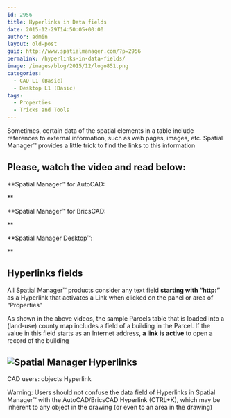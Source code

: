 ```yaml
---
id: 2956
title: Hyperlinks in Data fields
date: 2015-12-29T14:50:05+00:00
author: admin
layout: old-post
guid: http://www.spatialmanager.com/?p=2956
permalink: /hyperlinks-in-data-fields/
image: /images/blog/2015/12/logo851.png
categories:
  - CAD L1 (Basic)
  - Desktop L1 (Basic)
tags:
  - Properties
  - Tricks and Tools
---
```

Sometimes, certain data of the spatial elements in a table include references to external information, such as web pages, images, etc. Spatial Manager™ provides a little trick to find the links to this information<!--more-->

## Please, watch the video and read below:

**Spatial Manager™ for AutoCAD:
  
** 
  


**Spatial Manager™ for BricsCAD:
  
** 
  


**Spatial Manager Desktop™:
  
** 
  


## Hyperlinks fields

All Spatial Manager™ products consider any text field **starting with &#8220;http:&#8221;** as a Hyperlink that activates a Link when clicked on the panel or area of &#8220;Properties&#8221;

As shown in the above videos, the sample Parcels table that is loaded into a (land-use) county map includes a field of a building in the Parcel. If the value in this field starts as an Internet address, **a link is active** to open a record of the building

## <img src="/images/blog/2015/12/Spatial-Manager-Hyperlinks-Boston-sample1-1024x577.png" alt="Spatial Manager Hyperlinks" width="625" height="352" srcset="/images/blog/2015/12/Spatial-Manager-Hyperlinks-Boston-sample1-1024x577.png 1024w, /images/blog/2015/12/Spatial-Manager-Hyperlinks-Boston-sample1-300x169.png 300w, /images/blog/2015/12/Spatial-Manager-Hyperlinks-Boston-sample1-624x351.png 624w, /images/blog/2015/12/Spatial-Manager-Hyperlinks-Boston-sample1.png 1266w" sizes="(max-width: 625px) 100vw, 625px" />
  
CAD users: objects Hyperlink

Warning: Users should not confuse the data field of Hyperlinks in Spatial Manager™ with the AutoCAD/BricsCAD Hyperlink (CTRL+K), which may be inherent to any object in the drawing (or even to an area in the drawing)